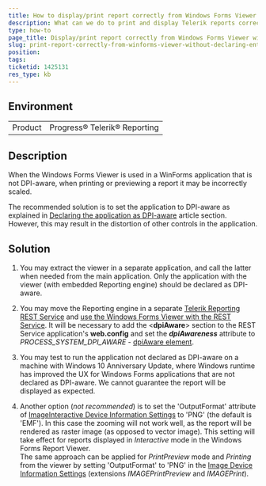 ```yaml
---
title: How to display/print report correctly from Windows Forms Viewer without declaring the entire application as DPI-aware
description: What can we do to print and display Telerik reports correctly in WinForms application that should not be declared as DPI-aware
type: how-to
page_title: Display/print report correctly from Windows Forms Viewer without declaring the entire application as DPI-aware
slug: print-report-correctly-from-winforms-viewer-without-declaring-entire-application-as-dpi-aware
position: 
tags: 
ticketid: 1425131
res_type: kb
---
```


## Environment
<table>
    <tbody>
	    <tr>
	    	<td>Product</td>
	    	<td>Progress® Telerik® Reporting</td>
	    </tr>
    </tbody>
</table>


## Description
When the Windows Forms Viewer is used in a WinForms application that is not DPI-aware, when printing or previewing a report it may be incorrectly scaled.

The recommended solution is to set the application to DPI-aware as explained in [Declaring the application as DPI-aware](../winforms-report-viewer#declaring-the-application-as-dpi-aware) article section.
However, this may result in the distortion of other controls in the application.

## Solution

1. You may extract the viewer in a separate application, and call the latter when needed from the main application. Only the application with the viewer (with embedded Reporting engine) should be declared as DPI-aware.  
  
2. You may move the Reporting engine in a separate [Telerik Reporting REST Service](../telerik-reporting-rest-conception) and [use the Windows Forms Viewer with the REST Service](../winforms-viewer-howto-use-it-with-rest-service). It will be necessary to add the <**dpiAware**\> section to the REST Service application's **web.config** and set the **_dpiAwareness_** attribute to *PROCESS\_SYSTEM\_DPI\_AWARE* - [dpiAware element](../configuring-telerik-reporting-dpiaware#dpi-awareness-in-report-viewers).  
  
3. You may test to run the application not declared as DPI-aware on a machine with Windows 10 Anniversary Update, where Windows runtime has improved the UX for Windows Forms applications that are not declared as DPI-aware. We cannot guarantee the report will be displayed as expected.  
  
4. Another option (*not recommended*) is to set the 'OutputFormat' attribute of [ImageInteractive Device Information Settings](../device-information-settings-imageinteractive) to 'PNG' (the default is 'EMF'). In this case the zooming will not work well, as the report will be rendered as raster image (as opposed to vector image). This setting will take effect for reports displayed in _Interactive_ mode in the Windows Forms Report Viewer.  
The same approach can be applied for _PrintPreview_ mode and _Printing_ from the viewer by setting 'OutputFormat' to 'PNG' in the [Image Device Information Settings](../device-information-settings-image) (extensions _IMAGEPrintPreview_ and _IMAGEPrint_).
